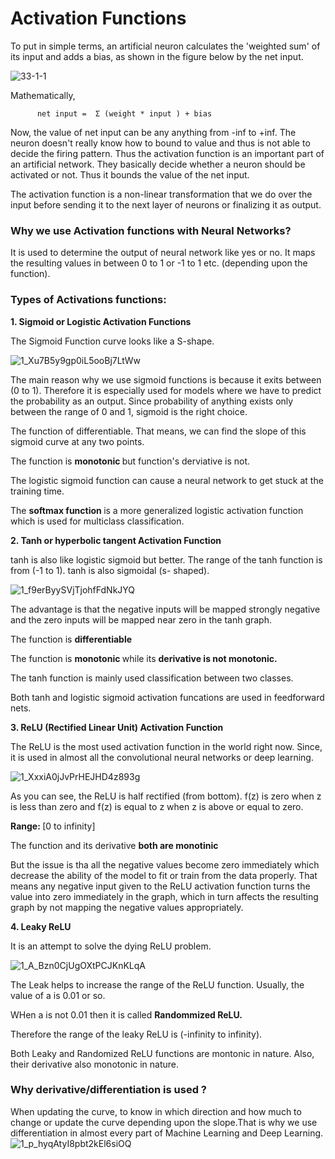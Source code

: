 # Activation Functions

To put in simple terms, an artificial neuron calculates the 'weighted sum' of its input and adds a bias, as shown in the figure below by the net input.

![33-1-1](https://user-images.githubusercontent.com/23405520/114153924-7b8fab80-993d-11eb-817d-e847020dfd0d.png)

Mathematically, 

          net input =  Σ (weight * input ) + bias 

Now, the value of net input can be any anything from -inf to +inf. The neuron doesn't really know how to bound to value and thus is not able to decide the firing pattern. Thus the activation function is an important part of an artificial network. They basically decide whether a neuron should be activated or not. Thus it bounds the value of the net input.

The activation function is a non-linear transformation that we do over the input before sending it to the next layer of neurons or finalizing it as output.

### Why we use Activation functions with Neural Networks?

It is used to determine the output of neural network like yes or no. It maps the resulting values in between 0 to 1 or -1 to 1 etc. (depending upon the function).

### Types of Activations functions:

<b> 1. Sigmoid or Logistic Activation Functions </b>

The Sigmoid Function curve looks like a S-shape.

![1_Xu7B5y9gp0iL5ooBj7LtWw](https://user-images.githubusercontent.com/23405520/114155633-53a14780-993f-11eb-9d2b-6e83649995c1.png)

The main reason why we use sigmoid functions is because it exits between (0 to 1). Therefore it is especially used for models where we have to predict the probability as an output. Since probability of anything exists only between the range of 0 and 1, sigmoid is the right choice.

The function of differentiable. That means, we can find the slope of this sigmoid curve at any two points.

The function is <b> monotonic </b> but function's derviative is not.

The logistic sigmoid function can cause a neural network to get stuck at the training time.

The <b> softmax function </b> is a more generalized logistic activation function which is used for multiclass classification.

<b> 2. Tanh or hyperbolic tangent Activation Function </b>

tanh is also like logistic sigmoid but better. The range of the tanh function is from (-1 to 1). tanh is also sigmoidal (s- shaped).

![1_f9erByySVjTjohfFdNkJYQ](https://user-images.githubusercontent.com/23405520/114156371-21dcb080-9940-11eb-801a-6338ac2f4818.jpeg)


The advantage is that the negative inputs will be mapped strongly negative and the zero inputs will be mapped near zero in the tanh graph.

The function is <b> differentiable </b>

The function is <b> monotonic </b> while its <b> derivative is not monotonic. </b>

The tanh function is mainly used classification between two classes.

Both tanh and logistic sigmoid activation funcations are used in feedforward nets.

<b> 3. ReLU (Rectified Linear Unit) Activation Function </b>

The ReLU is the most used activation function in the world right now. Since, it is used in almost all the convolutional neural networks or deep learning.

![1_XxxiA0jJvPrHEJHD4z893g](https://user-images.githubusercontent.com/23405520/114156956-bfd07b00-9940-11eb-8be3-236aa0a83b05.png)

As you can see, the ReLU is half rectified (from bottom). f(z) is zero when z is less than zero and f(z) is equal to z when z is above or equal to zero.

<b> Range: </b> [0 to infinity]

The function and its derivative <b> both are monotinic </b>

But the issue is tha all the negative values become zero immediately which decrease the ability of the model to fit or train from the data properly. That means any negative input given to the ReLU activation function turns the value into zero immediately in the graph, which in turn affects the resulting graph by not mapping the negative values appropriately.


<b> 4. Leaky ReLU </b>

It is an attempt to solve the dying ReLU problem.

![1_A_Bzn0CjUgOXtPCJKnKLqA](https://user-images.githubusercontent.com/23405520/114157653-7cc2d780-9941-11eb-83cd-8890dee749c2.jpeg)

The Leak helps to increase the range of the ReLU function. Usually, the value of a is 0.01 or so.

WHen a is not 0.01 then it is called <b> Randommized ReLU. </b>

Therefore the range of the leaky ReLU is (-infinity to infinity).

Both Leaky and Randomized ReLU functions are montonic in nature. Also, their derivative also monotonic in nature.

### Why derivative/differentiation is used ?

When updating the curve, to know in which direction and how much to change or update the curve depending upon the slope.That is why we use differentiation in almost every part of Machine Learning and Deep Learning.
![1_p_hyqAtyI8pbt2kEl6siOQ](https://user-images.githubusercontent.com/23405520/114158018-e0e59b80-9941-11eb-8a71-9f0c56f30ef4.png)

